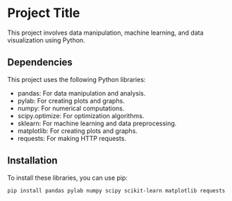 # Project Title

This project involves data manipulation, machine learning, and data visualization using Python.

## Dependencies

This project uses the following Python libraries:

- pandas: For data manipulation and analysis.
- pylab: For creating plots and graphs.
- numpy: For numerical computations.
- scipy.optimize: For optimization algorithms.
- sklearn: For machine learning and data preprocessing.
- matplotlib: For creating plots and graphs.
- requests: For making HTTP requests.

## Installation

To install these libraries, you can use pip:

```bash
pip install pandas pylab numpy scipy scikit-learn matplotlib requests